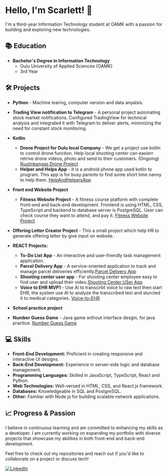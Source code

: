 # Hello, I'm Scarlett! 👋

I'm a third-year Information Technology student at OAMK with a passion for building and exploring new technologies.

## 📚 Education
- **Bachelor's Degree in Information Technology**
  - Oulu University of Applied Sciences (OAMK)
  - 3rd Year

## 🛠️ Projects
- **Python** - Machine learing, computer version and data anyalsis.
- **Trading View notification to Telegram** - A personal project automating stock market notifications. Configured TradingView for technical analysis and integrated it with Telegram to deliver alerts, minimizing the need for constant stock monitoring.

- **Kotlin** 
  - **Drone Project for Oulu local Company** - We get a project use kotlin to control drone function. Help local shooting center can easierr retrive drone videos, photo and send to their customers. (Ongoing) 
 [Ruutinkangas Drone Project](https://github.com/ofiscarlett/RuutikangasProject)
  - **Helper and Helps App** - It is a android phone app used kotlin to program. This app is for busy parents to find some short time nanny to help them. [HelpAndHelpersApp](https://github.com/MobileDevelopmentProject-Group2/HelpAndHelpersApp)

- **Front end Website Project**
  - **Fitness Website Project** - A fitness course platform with complete front-end and back-end development. Frontend is using HTML, CSS, TypeScript and backend to database server is PostgreSQL. User can check course they want to attend, and pay it.
  [Fitness Website Project](https://github.com/ofiscarlett/fitnessProject.git)
- **Offering Letter Creator Project** - This a small project which help HR to generate offering letter by give input on website. 
- **REACT Projects:**
  - **To-Do List App** - An interactive and user-friendly task management application.
  - **Parcel Delivery App** - A service-oriented application to track and manage parcel deliveries efficiently.[Parcel Delivery App](https://github.com/ofiscarlett/parcelDeliveryApp)
  - **Shooting center user app** - For shooting center employee easy to find user and upload their video.[Shooting Center USer App](https://github.com/ofiscarlett/ruutikangas-userapp)
  - **Voice to EHR MVP1** - Use AI to transcirbt voice to raw text then start EHR, the system use AI to analyze the transcribed text and sturcted it to medical categories. [Voice-to-EHR](https://github.com/ofiscarlett/voice-to-ehr-teamwork)
- **School practice project** 
- **Number Guess Game** - Java game without interface desgin, for java practice. [Number Guess Game](https://github.com/ofiscarlett/numberguess.git)



 


## 💻 Skills
- **Front-End Development:** Proficient in creating responsive and interactive UI designs.
- **Back-End Development:** Experience in server-side logic and database management.
- **Programming Languages:** Skilled in JavaScript, TypeScript, React and Python.
- **Web Technologies:** Well-versed in HTML, CSS, and React.js framework.
- **Databases:** Knowledgeable in SQL and PostgreSQL.
- **Other:** Familiar with Node.js for building scalable network applications.

## 📈 Progress & Passion
I believe in continuous learning and am committed to enhancing my skills as a developer. I am currently working on expanding my portfolio with diverse projects that showcase my abilities in both front-end and back-end development.

Feel free to check out my repositories and reach out if you'd like to collaborate on a project or discuss tech!


[![LinkedIn](https://www.linkedin.com/in/scarlett-shufen-cheng-7a78a678/)](https://www.linkedin.com/in/scarlett-shufen-cheng-7a78a678/)


